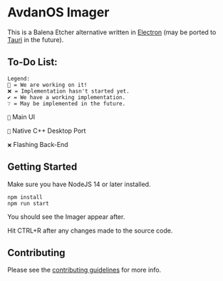 # AvdanOS Imager

This is a Balena Etcher alternative written in [Electron](https://www.electronjs.org/) (may be ported to [Tauri](https://tauri.app/) in the future).

## To-Do List:

```
Legend:
🚧 = We are working on it!
❌ = Implementation hasn't started yet.
✔️ = We have a working implementation.
❔ = May be implemented in the future.
```

`🚧` Main UI

`🚧` Native C++ Desktop Port

`❌` Flashing Back-End

## Getting Started

Make sure you have NodeJS 14 or later installed.

```
npm install
npm run start
```

You should see the Imager appear after.

Hit CTRL+R after any changes made to the source code.

## Contributing

Please see the [contributing guidelines](https://github.com/Avdan-OS/Imager/blob/main/CONTRIBUTING.md) for more info.


